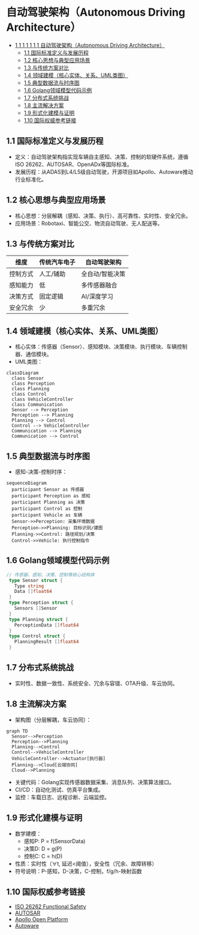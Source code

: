 # 自动驾驶架构（Autonomous Driving Architecture）

<!-- TOC START -->
- [1 1 1 1 1 1 1 自动驾驶架构（Autonomous Driving Architecture）](#1-1-1-1-1-1-1-自动驾驶架构（autonomous-driving-architecture）)
  - [1.1 国际标准定义与发展历程](#国际标准定义与发展历程)
  - [1.2 核心思想与典型应用场景](#核心思想与典型应用场景)
  - [1.3 与传统方案对比](#与传统方案对比)
  - [1.4 领域建模（核心实体、关系、UML类图）](#领域建模（核心实体、关系、uml类图）)
  - [1.5 典型数据流与时序图](#典型数据流与时序图)
  - [1.6 Golang领域模型代码示例](#golang领域模型代码示例)
  - [1.7 分布式系统挑战](#分布式系统挑战)
  - [1.8 主流解决方案](#主流解决方案)
  - [1.9 形式化建模与证明](#形式化建模与证明)
  - [1.10 国际权威参考链接](#国际权威参考链接)
<!-- TOC END -->














## 1.1 国际标准定义与发展历程

- 定义：自动驾驶架构指实现车辆自主感知、决策、控制的软硬件系统，遵循ISO 26262、AUTOSAR、OpenADx等国际标准。
- 发展历程：从ADAS到L4/L5级自动驾驶，开源项目如Apollo、Autoware推动行业标准化。

## 1.2 核心思想与典型应用场景

- 核心思想：分层解耦（感知、决策、执行）、高可靠性、实时性、安全冗余。
- 应用场景：Robotaxi、智能公交、物流自动驾驶、无人配送等。

## 1.3 与传统方案对比

| 维度         | 传统汽车电子   | 自动驾驶架构         |
|--------------|--------------|---------------------|
| 控制方式     | 人工/辅助     | 全自动/智能决策     |
| 感知能力     | 低            | 多传感器融合        |
| 决策方式     | 固定逻辑      | AI/深度学习         |
| 安全冗余     | 少            | 多重冗余            |

## 1.4 领域建模（核心实体、关系、UML类图）

- 核心实体：传感器（Sensor）、感知模块、决策模块、执行模块、车辆控制器、通信模块。
- UML类图：

```mermaid
classDiagram
  class Sensor
  class Perception
  class Planning
  class Control
  class VehicleController
  class Communication
  Sensor --> Perception
  Perception --> Planning
  Planning --> Control
  Control --> VehicleController
  Communication --> Planning
  Communication --> Control
```

## 1.5 典型数据流与时序图

- 感知-决策-控制时序：

```mermaid
sequenceDiagram
  participant Sensor as 传感器
  participant Perception as 感知
  participant Planning as 决策
  participant Control as 控制
  participant Vehicle as 车辆
  Sensor->>Perception: 采集环境数据
  Perception->>Planning: 目标识别/建图
  Planning->>Control: 路径规划/决策
  Control->>Vehicle: 执行控制指令
```

## 1.6 Golang领域模型代码示例

```go
// 传感器、感知、决策、控制等核心结构体
 type Sensor struct {
   Type string
   Data []float64
 }
 type Perception struct {
   Sensors []Sensor
 }
 type Planning struct {
   PerceptionData []float64
 }
 type Control struct {
   PlanningResult []float64
 }
```

## 1.7 分布式系统挑战

- 实时性、数据一致性、系统安全、冗余与容错、OTA升级、车云协同。

## 1.8 主流解决方案

- 架构图（分层解耦，车云协同）：

```mermaid
graph TD
  Sensor-->Perception
  Perception-->Planning
  Planning-->Control
  Control-->VehicleController
  VehicleController-->Actuator[执行器]
  Planning-->Cloud[云端协同]
  Cloud-->Planning
```

- 关键代码：Golang实现传感器数据采集、消息队列、决策算法接口。
- CI/CD：自动化测试、仿真平台集成。
- 监控：车载日志、远程诊断、云端监控。

## 1.9 形式化建模与证明

- 数学建模：
  - 感知P: P = f(SensorData)
  - 决策D: D = g(P)
  - 控制C: C = h(D)
- 性质：实时性（∀t, 延迟<阈值），安全性（冗余、故障转移）
- 符号说明：P-感知，D-决策，C-控制，f/g/h-映射函数

## 1.10 国际权威参考链接

- [ISO 26262 Functional Safety](https://www.iso.org/standard/68383.html)
- [AUTOSAR](https://www.autosar.org/)
- [Apollo Open Platform](https://github.com/ApolloAuto/apollo)
- [Autoware](https://www.autoware.org/)
